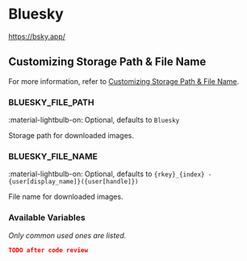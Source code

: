 # Bluesky

<https://bsky.app/>

## Customizing Storage Path & File Name

For more information, refer to [Customizing Storage Path & File Name](./index.md/#customizing-storage-path--file-name).

### BLUESKY_FILE_PATH

:material-lightbulb-on: Optional, defaults to `Bluesky`

Storage path for downloaded images.

### BLUESKY_FILE_NAME

:material-lightbulb-on: Optional, defaults to `{rkey}_{index} - {user[display_name]}({user[handle]})`

File name for downloaded images.

### Available Variables

_Only common used ones are listed._

```json
TODO after code review
```
